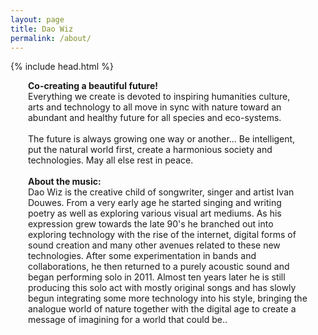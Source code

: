 ```yaml
---
layout: page
title: Dao Wiz
permalink: /about/
---
```

{% include head.html %}
<div style="margin-left:2em; margin-right:2em;">
<a><strong>Co-creating a beautiful future! </strong></a>
<br>
<a>Everything we create is devoted to inspiring humanities culture, arts and technology to all move in sync with nature toward an abundant and healthy future for all species and eco-systems.</a>
<br>
<br>
<a>The future is always growing one way or another... Be intelligent, put the natural world first, create a harmonious society and technologies. May all else rest in peace.</a>
<br>
<br>
<a><strong>About the music:</strong></a>
<br>
<a>Dao Wiz is the creative child of songwriter, singer and artist Ivan Douwes. From a very early age he started singing and writing poetry as well as exploring various visual art mediums. As his expression grew towards the late 90's he branched out into exploring technology with the rise of the internet, digital forms of sound creation and many other avenues related to these new technologies. After some experimentation in bands and collaborations, he then returned to a purely acoustic sound and began performing solo in 2011. Almost ten years later he is still producing this solo act with mostly original songs and has slowly begun integrating some more technology into his style, bringing the analogue world of nature together with the digital age to create a message of imagining for a world that could be..</a>
</div>
<br>
<br>
<br>
<br>
<!--<a>Namespace - (Pronounced "Dow~Wiz")</a>
<br>
<a>1. One who is in a way of wizard.</a>
<br>
<a>2. "wizard of a way"</a>
<br>
<a>3. The latest evolution and fusion in a long line of arts, music, performance and technological expressions. A future focused, epic adventure into the imagining of a beautiful tomorrow for all life across the galaxies. A tune of nature written to the kernel of hominideos.
Origin:
chinese, english: from "Dao"(The way) and "Wiz" (Shortened, Wizard)</a>
<br>
<a>Origin:</a>
<br>
<a>chinese, english: from "Dao"(The way) and "Wiz" (Shortened, Wizard)<a></p>
<br>
<hr>-->
